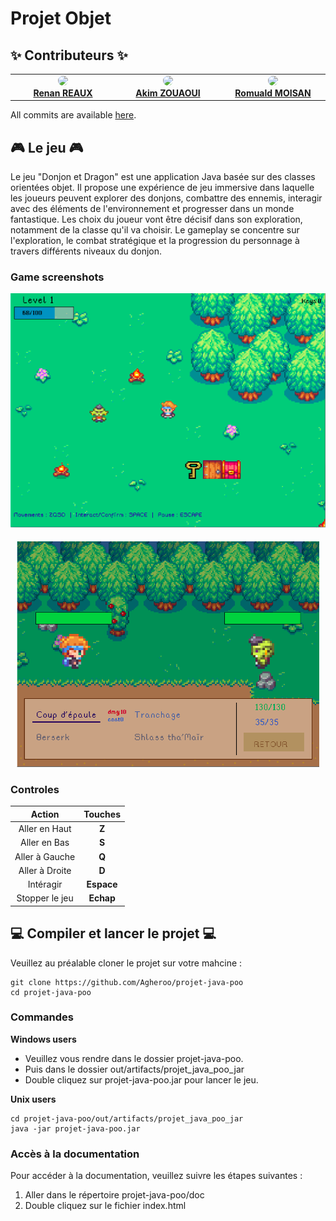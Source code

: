 # Projet Objet

## ✨ Contributeurs ✨

<!-- prettier-ignore-start -->
<!-- markdownlint-disable -->

<table align="center">
    <tbody>
        <tr>
            <td width="25%" align="center" valign="top">
                <a href="https://github.com/Agheroo">
                    <img src="https://avatars.githubusercontent.com/u/118640089" width="100px" style="clip-path: circle(50%)"> <br/>
                    <b>Renan REAUX</b>
                </a> <br/>
            </td>
            <td width="25%" align="center" valign="top">
                <a href="https://github.com/defidelamort">
                    <img src="https://avatars.githubusercontent.com/u/80912039" width="100px" style="clip-path: circle(50%)"> <br/>
                    <b>Akim ZOUAOUI</b>
                </a> <br/>
            </td>
            <td width="25%" align="center" valign="top">
                <a href="https://github.com/Azrod64">
                    <img src="https://avatars.githubusercontent.com/u/121852193" width="100px" style="clip-path: circle(50%)"> <br/>
                    <b>Romuald MOISAN</b>
                </a> <br/>
            </td>
        </tr>
    </tbody>
</table>

<!-- markdownlint-restore -->
<!-- prettier-ignore-end -->

All commits are available [here](https://github.com/Agheroo/projet-java-poo/commits/main/).

## 🎮 Le jeu 🎮

Le jeu "Donjon et Dragon" est une application Java basée sur des classes orientées objet. 
Il propose une expérience de jeu immersive dans laquelle les joueurs peuvent explorer des donjons, combattre des ennemis, interagir avec des éléments de l'environnement et progresser dans un monde fantastique. 
Les choix du joueur vont être décisif dans son exploration, notamment de la classe qu'il va choisir.
Le gameplay se concentre sur l'exploration, le combat stratégique et la progression du personnage à travers différents niveaux du donjon.

### Game screenshots

<p align="center">
    <img src="res/ImageReadMe/image1.png">
</p>
<p align="center">
    <img src="res/ImageReadMe/image2.png">
</p>


### Controles

|     Action     |  Touches   |
|:--------------:|:----------:|
| Aller en Haut  |   **Z**    |
|  Aller en Bas  |   **S**    |
| Aller à Gauche |   **Q**    |
| Aller à Droite |   **D**    |
|   Intéragir    | **Espace** |
| Stopper le jeu | **Echap**  |

## 💻 Compiler et lancer le projet 💻

Veuillez au préalable cloner le projet sur votre mahcine :
```shell
git clone https://github.com/Agheroo/projet-java-poo
cd projet-java-poo
```

### Commandes

**Windows users**

 - Veuillez vous rendre dans le dossier projet-java-poo.
 - Puis dans le dossier out/artifacts/projet_java_poo_jar
 - Double cliquez sur projet-java-poo.jar pour lancer le jeu.

**Unix users**

```shell
cd projet-java-poo/out/artifacts/projet_java_poo_jar
java -jar projet-java-poo.jar
```

### Accès à la documentation

Pour accéder à la documentation, veuillez suivre les étapes suivantes : 
1. Aller dans le répertoire projet-java-poo/doc
2. Double cliquez sur le fichier index.html














